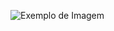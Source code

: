 ![Exemplo de Imagem]([https://github.com/Samuel6Martins9/PampecJrNS/blob/main/assets/818RafB-chicago-bulls-wallpaper-hd.jpg](https://github.com/Samuel6Martins9/PampecJrNS/blob/main/assets/NossosServi%C3%A7os.png)https://github.com/Samuel6Martins9/PampecJrNS/blob/main/assets/NossosServi%C3%A7os.png)
